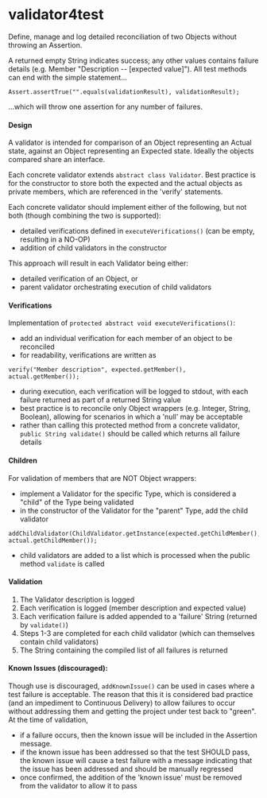 # validator4test
Define, manage and log detailed reconciliation of two Objects without throwing an Assertion.  

A returned empty String indicates success; any other values contains failure details (e.g. Member "Description -- [expected value]").  All test methods can end with the simple statement...
```
Assert.assertTrue("".equals(validationResult), validationResult);
```
...which will throw one assertion for any number of failures.  

#### Design
A validator is intended for comparison of an Object representing an Actual state, against an Object representing an Expected state.  Ideally the objects compared share an interface.  

Each concrete validator extends `abstract class Validator`.  Best practice is for the constructor to store both the expected and the actual objects as private members, which are referenced in the 'verify' statements.

Each concrete validator should implement either of the following, but not both (though combining the two is supported):
 - detailed verifications defined in `executeVerifications()` (can be empty, resulting in a NO-OP)
 - addition of child validators in the constructor

This approach will result in each Validator being either:
 - detailed verification of an Object, or
 - parent validator orchestrating execution of child validators

#### Verifications
Implementation of `protected abstract void executeVerifications()`:
 - add an individual verification for each member of an object to be reconciled
 - for readability, verifications are written as 
```
verify("Member description", expected.getMember(), actual.getMember());
```
 - during execution, each verification will be logged to stdout, with each failure returned as part of a returned String value
 - best practice is to reconcile only Object wrappers (e.g. Integer, String, Boolean), allowing for scenarios in which a 'null' may be acceptable
 - rather than calling this protected method from a concrete validator, `public String validate()` should be called which returns all failure details

#### Children
For validation of members that are NOT Object wrappers:
 - implement a Validator for the specific Type, which is considered a "child" of the Type being validated
 - in the constructor of the Validator for the "parent" Type, add the child validator
```
addChildValidator(ChildValidator.getInstance(expected.getChildMember(), actual.getChildMember());
``` 
 - child validators are added to a list which is processed when the public method `validate` is called
 
#### Validation
 1. The Validator description is logged
 2. Each verification is logged (member description and expected value)
 3. Each verification failure is added appended to a 'failure' String (returned by `validate()`)
 4. Steps 1-3 are completed for each child validator (which can themselves contain child validators)
 5. The String containing the compiled list of all failures is returned

#### Known Issues (discouraged):
Though use is discouraged, `addKnownIssue()` can be used in cases where a test failure is acceptable.  The reason that this it is considered bad practice (and an impediment to Continuous Delivery) to allow failures to occur without addressing them and getting the project under test back to "green".  
At the time of validation, 
 - if a failure occurs, then the known issue will be included in the Assertion message.
 - if the known issue has been addressed so that the test SHOULD pass, the known issue will cause a test failure with a message indicating that the issue has been addressed and should be manually regressed
 - once confirmed, the addition of the 'known issue' must be removed from the validator to allow it to pass

